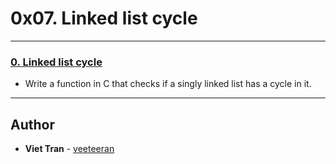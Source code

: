 # 0x07. Linked list cycle

---

### [0. Linked list cycle](0-check_cycle.c)
* Write a function in C that checks if a singly linked list has a cycle in it.

---

## Author
* **Viet Tran** - [veeteeran](https://github.com/veeteeran)
